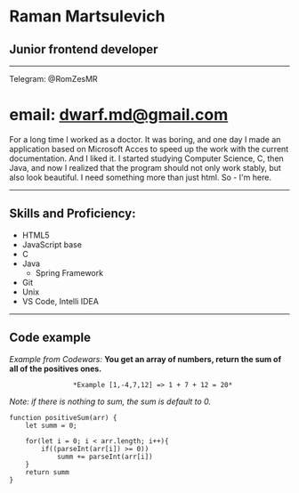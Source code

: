 # Raman Martsulevich
## Junior frontend developer
----
Telegram: @RomZesMR

email: dwarf.md@gmail.com
====

For a long time I worked as a doctor. It was boring, and one day I made an application based on Microsoft Acces to speed up the work with the current documentation. And I liked it. I started studying Computer Science, C, then Java, and now I realized that the program should not only work stably, but also look beautiful. I need something more than just html. So - I'm here.

----

## Skills and Proficiency:
* HTML5
* JavaScript base
* C
* Java
    + Spring Framework
* Git
* Unix
* VS Code, Intelli IDEA

----

## Code example

*Example from Codewars:* **You get an array of numbers, return the sum of all of the positives ones.**

                    *Example [1,-4,7,12] => 1 + 7 + 12 = 20*

*Note: if there is nothing to sum, the sum is default to 0.*
```
function positiveSum(arr) {
    let summ = 0;

    for(let i = 0; i < arr.length; i++){
        if((parseInt(arr[i]) >= 0))
            summ += parseInt(arr[i])
    }
    return summ
}
```

